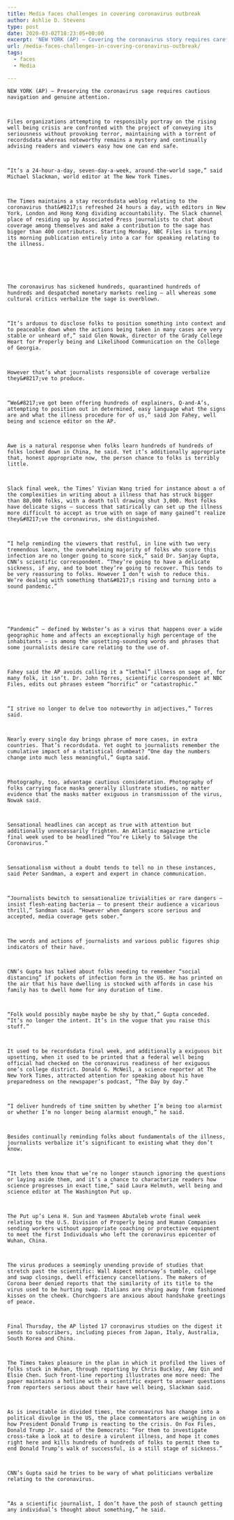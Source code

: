 ```yaml
---
title: Media faces challenges in covering coronavirus outbreak
author: Ashlie D. Stevens
type: post
date: 2020-03-02T18:23:05+00:00
excerpt: 'NEW YORK (AP) — Covering the coronavirus story requires careful navigation and constant attention.News organizations trying to responsibly report on the growing health crisis are confronted with the task of conveying its seriousness without provoking panic, keeping up with a torrent of information while much remains a mystery and continually advising readers and viewers how&hellip;'
url: /media-faces-challenges-in-covering-coronavirus-outbreak/
tags:
  - faces
  - Media

---
```

  
    NEW YORK (AP) — Preserving the coronavirus sage requires cautious navigation and genuine attention.
  
  
  
    Files organizations attempting to responsibly portray on the rising well being crisis are confronted with the project of conveying its seriousness without provoking terror, maintaining with a torrent of recordsdata whereas noteworthy remains a mystery and continually advising readers and viewers easy how one can end safe.
  
  
  
    “It’s a 24-hour-a-day, seven-day-a-week, around-the-world sage,” said Michael Slackman, world editor at The New York Times.
  
  
  
    The Times maintains a stay recordsdata weblog relating to the coronavirus that&#8217;s refreshed 24 hours a day, with editors in New York, London and Hong Kong dividing accountability. The Slack channel place of residing up by Associated Press journalists to chat about coverage among themselves and make a contribution to the sage has bigger than 400 contributors. Starting Monday, NBC Files is turning its morning publication entirely into a car for speaking relating to the illness.
  
  
  
  
  
  
    The coronavirus has sickened hundreds, quarantined hundreds of hundreds and despatched monetary markets reeling — all whereas some cultural critics verbalize the sage is overblown.
  
  
  
    “It’s arduous to disclose folks to position something into context and to peaceable down when the actions being taken in many cases are very stable or unheard of,” said Glen Nowak, director of the Grady College Heart for Properly being and Likelihood Communication on the College of Georgia.
  
  
  
    However that’s what journalists responsible of coverage verbalize they&#8217;ve to produce.
  
  
  
    “We&#8217;ve got been offering hundreds of explainers, Q-and-A’s, attempting to position out in determined, easy language what the signs are and what the illness procedure for of us,” said Jon Fahey, well being and science editor on the AP.
  
  
  
    Awe is a natural response when folks learn hundreds of hundreds of folks locked down in China, he said. Yet it’s additionally appropriate that, honest appropriate now, the person chance to folks is terribly little.
  
  
  
    Slack final week, the Times’ Vivian Wang tried for instance about a of the complexities in writing about a illness that has struck bigger than 80,000 folks, with a death toll drawing shut 3,000. Most folks have delicate signs — success that satirically can set up the illness more difficult to accept as true with on sage of many gained’t realize they&#8217;ve the coronavirus, she distinguished.
  
  
  
    “I help reminding the viewers that restful, in line with two very tremendous learn, the overwhelming majority of folks who score this infection are no longer going to score sick,” said Dr. Sanjay Gupta, CNN’s scientific correspondent. “They’re going to have a delicate sickness, if any, and to boot they’re going to recover. This tends to be very reassuring to folks. However I don’t wish to reduce this. We’re dealing with something that&#8217;s rising and turning into a sound pandemic.”
  
  
  
  
  
  
    “Pandemic” — defined by Webster’s as a virus that happens over a wide geographic home and affects an exceptionally high percentage of the inhabitants — is among the upsetting-sounding words and phrases that some journalists desire care relating to the use of.
  
  
  
    Fahey said the AP avoids calling it a “lethal” illness on sage of, for many folk, it isn’t. Dr. John Torres, scientific correspondent at NBC Files, edits out phrases esteem “horrific” or “catastrophic.”
  
  
  
    “I strive no longer to delve too noteworthy in adjectives,” Torres said.
  
  
  
    Nearly every single day brings phrase of more cases, in extra countries. That’s recordsdata. Yet ought to journalists remember the cumulative impact of a statistical drumbeat? “One day the numbers change into much less meaningful,” Gupta said.
  
  
  
    Photography, too, advantage cautious consideration. Photography of folks carrying face masks generally illustrate studies, no matter evidence that the masks matter exiguous in transmission of the virus, Nowak said.
  
  
  
    Sensational headlines can accept as true with attention but additionally unnecessarily frighten. An Atlantic magazine article final week used to be headlined “You’re Likely to Salvage the Coronavirus.”
  
  
  
    Sensationalism without a doubt tends to tell no in these instances, said Peter Sandman, a expert and expert in chance communication.
  
  
  
    “Journalists bewitch to sensationalize trivialities or rare dangers — insist flesh-eating bacteria — to present their audience a vicarious thrill,” Sandman said. “However when dangers score serious and accepted, media coverage gets sober.”
  
  
  
    The words and actions of journalists and various public figures ship indicators of their have.
  
  
  
    CNN’s Gupta has talked about folks needing to remember “social distancing” if pockets of infection form in the US. He has printed on the air that his have dwelling is stocked with affords in case his family has to dwell home for any duration of time.
  
  
  
    “Folk would possibly maybe maybe be shy by that,” Gupta conceded. “It’s no longer the intent. It’s in the vogue that you raise this stuff.”
  
  
  
    It used to be recordsdata final week, and additionally a exiguous bit upsetting, when it used to be printed that a federal well being official had checked on the coronavirus readiness of her exiguous one’s college district. Donald G. McNeil, a science reporter at The New York Times, attracted attention for speaking about his have preparedness on the newspaper’s podcast, “The Day by day.”
  
  
  
    “I deliver hundreds of time smitten by whether I’m being too alarmist or whether I’m no longer being alarmist enough,” he said.
  
  
  
    Besides continually reminding folks about fundamentals of the illness, journalists verbalize it’s significant to existing what they don’t know.
  
  
  
    “It lets them know that we’re no longer staunch ignoring the questions or laying aside them, and it’s a chance to characterize readers how science progresses in exact time,” said Laura Helmuth, well being and science editor at The Washington Put up.
  
  
  
    The Put up’s Lena H. Sun and Yasmeen Abutaleb wrote final week relating to the U.S. Division of Properly being and Human Companies sending workers without appropriate coaching or protective equipment to meet the first Individuals who left the coronavirus epicenter of Wuhan, China.
  
  
  
    The virus produces a seemingly unending provide of studies that stretch past the scientific: Wall Aspect motorway’s tumble, college and swap closings, dwell efficiency cancellations. The makers of Corona beer denied reports that the similarity of its title to the virus used to be hurting swap. Italians are shying away from fashioned kisses on the cheek. Churchgoers are anxious about handshake greetings of peace.
  
  
  
    Final Thursday, the AP listed 17 coronavirus studies on the digest it sends to subscribers, including pieces from Japan, Italy, Australia, South Korea and China.
  
  
  
    The Times takes pleasure in the plan in which it profiled the lives of folks stuck in Wuhan, through reporting by Chris Buckley, Amy Qin and Elsie Chen. Such front-line reporting illustrates one more need: The paper maintains a hotline with a scientific expert to answer questions from reporters serious about their have well being, Slackman said.
  
  
  
    As is inevitable in divided times, the coronavirus has change into a political divulge in the US, the place commentators are weighing in on how President Donald Trump is reacting to the crisis. On Fox Files, Donald Trump Jr. said of the Democrats: “For them to investigate cross-take a look at to desire a virulent illness, and hope it comes right here and kills hundreds of hundreds of folks to permit them to end Donald Trump’s walk of successful, is a still stage of sickness.”
  
  
  
    CNN’s Gupta said he tries to be wary of what politicians verbalize relating to the coronavirus.
  
  
  
    “As a scientific journalist, I don’t have the posh of staunch getting any individual’s thought about something,” he said.
  
